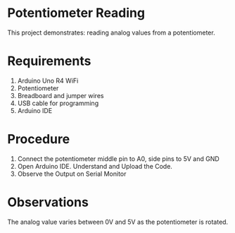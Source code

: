 # Potentiometer Reading
This project demonstrates: reading analog values from a potentiometer.

# Requirements
1) Arduino Uno R4 WiFi
2) Potentiometer
3) Breadboard and jumper wires
4) USB cable for programming
5) Arduino IDE

# Procedure
1) Connect the potentiometer middle pin to A0, side pins to 5V and GND
2) Open Arduino IDE. Understand and Upload the Code.
3) Observe the Output on Serial Monitor

# Observations
The analog value varies between 0V and 5V as the potentiometer is rotated.
